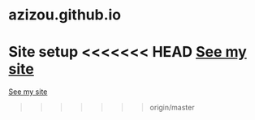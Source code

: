 azizou.github.io
================
Site setup
<<<<<<< HEAD
<a href="http://azizou.github.io">See my site</a>
=======
<a href="http://azizou.github.io.com">See my site</a>
>>>>>>> origin/master

